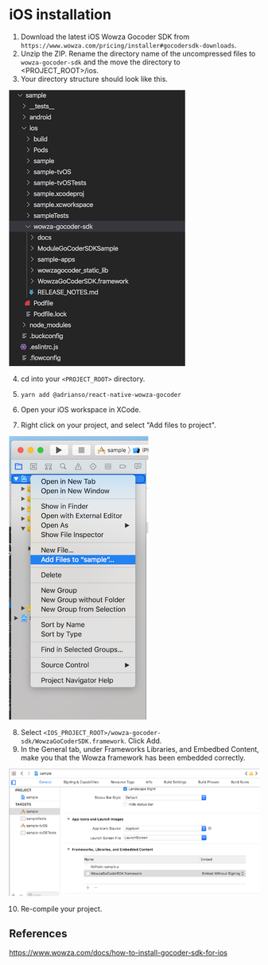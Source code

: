 # iOS installation

1. Download the latest iOS Wowza Gocoder SDK from `https://www.wowza.com/pricing/installer#gocodersdk-downloads`.
2. Unzip the ZIP. Rename the directory name of the uncompressed files to `wowza-gocoder-sdk` and the move the directory to <PROJECT_ROOT>/ios.
3. Your directory structure should look like this.

![Copy SDK](./copy-sdk.png 'Copy SDK')

4. cd into your `<PROJECT_ROOT>` directory.
5. `yarn add @adrianso/react-native-wowza-gocoder`

6. Open your iOS workspace in XCode.
7. Right click on your project, and select "Add files to project".

![Add Framework](./add-framework.png 'Add Framework')

8. Select `<IOS_PROJECT_ROOT>/wowza-gocoder-sdk/WowzaGoCoderSDK.framework`. Click Add.
9. In the General tab, under Frameworks Libraries, and Embedbed Content, make you that the Wowza framework has been embedded correctly.

![Embed Framework](./embed-framework.png 'Embed Framework')

10. Re-compile your project.

## References

https://www.wowza.com/docs/how-to-install-gocoder-sdk-for-ios
